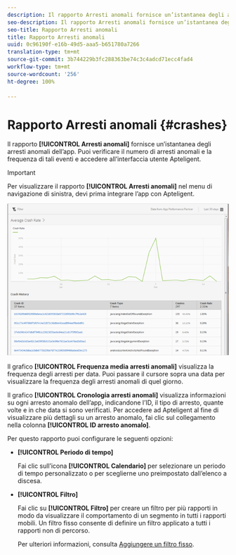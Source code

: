 ```yaml
---
description: Il rapporto Arresti anomali fornisce un’istantanea degli arresti anomali dell’app. Puoi verificare il numero di arresti anomali e la frequenza di tali eventi e accedere all’interfaccia utente Apteligent.
seo-description: Il rapporto Arresti anomali fornisce un’istantanea degli arresti anomali dell’app. Puoi verificare il numero di arresti anomali e la frequenza di tali eventi e accedere all’interfaccia utente Apteligent.
seo-title: Rapporto Arresti anomali
title: Rapporto Arresti anomali
uuid: 0c96190f-e16b-49d5-aaa5-b651780a7266
translation-type: tm+mt
source-git-commit: 3b744229b3fc288363be74c3c4adcd71ecc4fad4
workflow-type: tm+mt
source-wordcount: '256'
ht-degree: 100%

---
```



# Rapporto Arresti anomali {#crashes}

Il rapporto **[!UICONTROL Arresti anomali]** fornisce un’istantanea degli arresti anomali dell’app. Puoi verificare il numero di arresti anomali e la frequenza di tali eventi e accedere all’interfaccia utente Apteligent.

>[!IMPORTANT]
>
>Per visualizzare il rapporto **[!UICONTROL Arresti anomali]** nel menu di navigazione di sinistra, devi prima integrare l’app con Apteligent.

![arresti anomali](assets/crashes.png)

Il grafico **[!UICONTROL Frequenza media arresti anomali]** visualizza la frequenza degli arresti per data. Puoi passare il cursore sopra una data per visualizzare la frequenza degli arresti anomali di quel giorno.

Il grafico **[!UICONTROL Cronologia arresti anomali]** visualizza informazioni su ogni arresto anomalo dell’app, indicandone l’ID, il tipo di arresto, quante volte e in che data si sono verificati. Per accedere ad Apteligent al fine di visualizzare più dettagli su un arresto anomalo, fai clic sul collegamento nella colonna **[!UICONTROL ID arresto anomalo]**.

Per questo rapporto puoi configurare le seguenti opzioni:

* **[!UICONTROL Periodo di tempo]**

   Fai clic sull’icona **[!UICONTROL Calendario]** per selezionare un periodo di tempo personalizzato o per sceglierne uno preimpostato dall’elenco a discesa.

* **[!UICONTROL Filtro]**

   Fai clic su **[!UICONTROL Filtro]** per creare un filtro per più rapporti in modo da visualizzare il comportamento di un segmento in tutti i rapporti mobili. Un filtro fisso consente di definire un filtro applicato a tutti i rapporti non di percorso.

   Per ulteriori informazioni, consulta [Aggiungere un filtro fisso](/help/using/usage/reports-customize/t-sticky-filter.md).